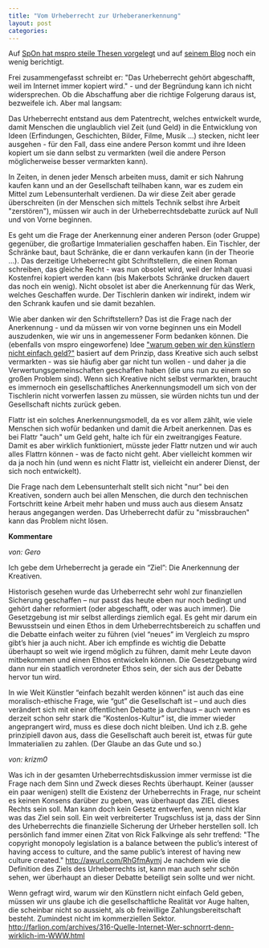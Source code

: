 ```yaml
---
title: "Vom Urheberrecht zur Urheberanerkennung"
layout: post
categories: 
---
```

Auf <a href="http://www.spiegel.de/netzwelt/netzpolitik/0,1518,828246,00.html">SpOn hat mspro steile Thesen vorgelegt</a> und auf <a href="http://mspr0.de/?p=2934">seinem Blog</a> noch ein wenig berichtigt.

Frei zusammengefasst schreibt er: "Das Urheberrecht gehört abgeschafft, weil im Internet immer kopiert wird." - und der Begründung kann ich nicht widersprechen. Ob die Abschaffung aber die richtige Folgerung daraus ist, bezweifele ich. Aber mal langsam:

Das Urheberrecht entstand aus dem Patentrecht, welches entwickelt wurde, damit Menschen die unglaublich viel Zeit (und Geld) in die Entwicklung von Ideen (Erfindungen, Geschichten, Bilder, Filme, Musik …) stecken, nicht leer ausgehen - für den Fall, dass eine andere Person kommt und ihre Ideen kopiert um sie dann selbst zu vermarkten (weil die andere Person möglicherweise besser vermarkten kann).

In Zeiten, in denen jeder Mensch arbeiten muss, damit er sich Nahrung kaufen kann und an der Gesellschaft teilhaben kann, war es zudem ein Mittel zum Lebensunterhalt verdienen. Da wir diese Zeit aber gerade überschreiten (in der Menschen sich mittels Technik selbst ihre Arbeit "zerstören"), müssen wir auch in der Urheberrechtsdebatte zurück auf Null und von Vorne beginnen.

Es geht um die Frage der Anerkennung einer anderen Person (oder Gruppe) gegenüber, die großartige Immaterialien geschaffen haben. Ein Tischler, der Schränke baut, baut Schränke, die er dann verkaufen kann (in der Theorie …). Das derzeitige Urheberrecht gibt Schriftstellern, die einen Roman schreiben, das gleiche Recht - was nun obsolet wird, weil der Inhalt quasi Kostenfrei kopiert werden kann (bis Makerbots Schränke drucken dauert das noch ein wenig). Nicht obsolet ist aber die Anerkennung für das Werk, welches Geschaffen wurde. Der Tischlerin danken wir indirekt, indem wir den Schrank kaufen und sie damit bezahlen.

Wie aber danken wir den Schriftstellern? Das ist die Frage nach der Anerkennung - und da müssen wir von vorne beginnen uns ein Modell auszudenken, wie wir uns in angemessener Form bedanken können.
Die (ebenfalls von mspro eingeworfene) Idee <a href="https://twitter.com/#!/mspro/status/192250412370362368">"warum geben wir den künstlern nicht einfach geld?"</a> basiert auf dem Prinzip, dass Kreative sich auch selbst vermarkten - was sie häufig aber gar nicht tun wollen - und daher ja die Verwertungsgemeinschaften geschaffen haben (die uns nun zu einem so großen Problem sind). Wenn sich Kreative nicht selbst vermarkten, braucht es immernoch ein gesellschaftliches Anerkennungsmodell um sich von der Tischlerin nicht vorwerfen lassen zu müssen, sie würden nichts tun und der Gesellschaft nichts zurück geben.

Flattr ist ein solches Anerkennungsmodell, da es vor allem zählt, wie viele Menschen sich wofür bedanken und damit die Arbeit anerkennen. Das es bei Flattr "auch" um Geld geht, halte ich für ein zweitrangiges Feature. Damit es aber wirklich funktioniert, müsste jeder Flattr nutzen und wir auch alles Flattrn können - was de facto nicht geht. Aber vielleicht kommen wir da ja noch hin (und wenn es nicht Flattr ist, vielleicht ein anderer Dienst, der sich noch entwickelt).

Die Frage nach dem Lebensunterhalt stellt sich nicht "nur" bei den Kreativen, sondern auch bei allen Menschen, die durch den technischen Fortschritt keine Arbeit mehr haben und muss auch aus diesem Ansatz heraus angegangen werden. Das Urheberrecht dafür zu "missbrauchen" kann das Problem nicht lösen.
		

__Kommentare__
			
_von: Gero_
			
Ich gebe dem Urheberrecht ja gerade ein “Ziel”: Die Anerkennung der Kreativen.

Historisch gesehen wurde das Urheberrecht sehr wohl zur finanziellen Sicherung geschaffen – nur passt das heute eben nur noch bedingt und gehört daher reformiert (oder abgeschafft, oder was auch immer).
Die Gesetzgebung ist mir selbst allerdings ziemlich egal. Es geht mir darum ein Bewusstsein und einen Ethos in dem Urheberrechtsbereich zu schaffen und die Debatte einfach weiter zu führen (viel “neues” im Vergleich zu mspro gibt’s hier ja auch nicht. Aber ich empfinde es wichtig die Debatte überhaupt so weit wie irgend möglich zu führen, damit mehr Leute davon mitbekommen und einen Ethos entwickeln können. Die Gesetzgebung wird dann nur ein staatlich verordneter Ethos sein, der sich aus der Debatte hervor tun wird.

In wie Weit Künstler “einfach bezahlt werden können” ist auch das eine moralisch-ethische Frage, wie “gut” die Gesellschaft ist – und auch dies verändert sich mit einer öffentlichen Debatte ja durchaus – auch wenn es derzeit schon sehr stark die “Kostenlos-Kultur” ist, die immer wieder angeprangert wird, muss es diese doch nicht bleiben. Und ich z.B. gehe prinzipiell davon aus, dass die Gesellschaft auch bereit ist, etwas für gute Immaterialien zu zahlen.
(Der Glaube an das Gute und so.)

			
_von: krizm0_
			
Was ich in der gesamten Urheberrechtsdiskussion immer vermisse ist die Frage nach dem Sinn und Zweck dieses Rechts überhaupt. Keiner (ausser ein paar wenigen) stellt die Existenz der Urheberrechts in Frage, nur scheint es keinen Konsens darüber zu geben, was überhaupt das ZIEL dieses Rechts sein soll.
Man kann doch kein Gesetz entwerfen, wenn nicht klar was das Ziel sein soll.
Ein weit verbreiterter Trugschluss ist ja, dass der Sinn des Urheberrechts die finanzielle Sicherung der Urheber herstellen soll.
Ich persönlich fand immer einen Zitat von Rick Falkvinge als sehr treffend:
"The copyright monopoly legislation is a balance between the public’s interest of having access to culture, and the same public’s interest of having new culture created."
http://awurl.com/RhGfmAymj
Je nachdem wie die Definition des Ziels des Urheberrechts ist, kann man auch sehr schön sehen, wer überhaupt an dieser Debatte beteiligt sein sollte und wer nicht.

Wenn gefragt wird, warum wir den Künstlern nicht einfach Geld geben, müssen wir uns glaube ich die gesellschaftliche Realität vor Auge halten, die scheinbar nicht so aussieht, als ob freiwillige Zahlungsbereitschaft besteht. Zumindest nicht im kommerziellen Sektor.
http://farlion.com/archives/316-Quelle-Internet-Wer-schnorrt-denn-wirklich-im-WWW.html

